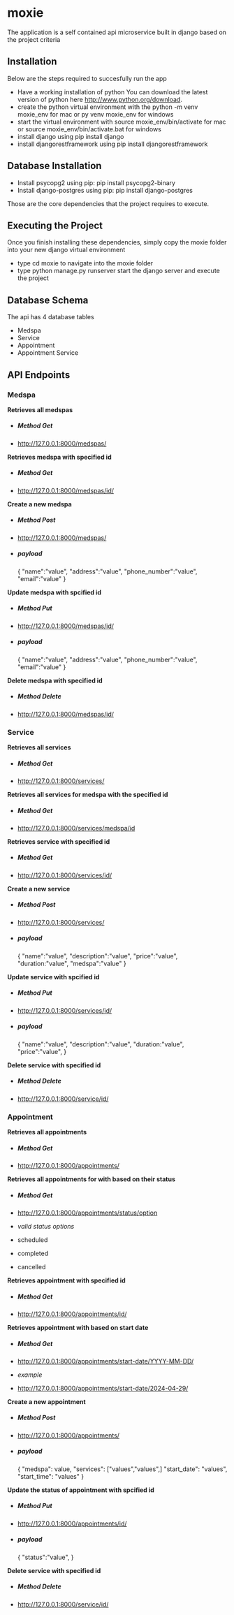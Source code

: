 # moxie
The application is a self contained api microservice built in django based on the project criteria

## Installation
Below are the steps required to succesfully run the app
- Have a working installation of python You can download the latest version of python here http://www.python.org/download.
- create the python virtual environment with the python -m venv moxie_env for mac or py venv moxie_env for windows
- start the virtual environment with source moxie_env/bin/activate for mac or source moxie_env/bin/activate.bat for windows
- install django using pip install django
- install djangorestframework using pip install djangorestframework

## Database Installation
- Install psycopg2 using pip: pip install psycopg2-binary
- Install django-postgres using pip: pip install django-postgres

Those are the core dependencies that the project requires to execute. 

## Executing the Project
Once you finish installing these dependencies, simply copy the moxie folder into your new django virtual environment
- type cd moxie to navigate into the moxie folder
- type python manage.py runserver start the django server and execute the project



## Database Schema
The api has 4 database tables
- Medspa
- Service
- Appointment
- Appointment Service

## API Endpoints
### Medspa

**Retrieves all medspas** 
- ##### Method Get 
- http://127.0.0.1:8000/medspas/



**Retrieves medspa with specified id**
- ##### Method Get 
- http://127.0.0.1:8000/medspas/id/


**Create a new medspa**
- ##### Method Post 
- http://127.0.0.1:8000/medspas/
- ##### payload
    {
        "name":"value",
        "address":"value",
        "phone_number":"value",
        "email":"value"
    }

**Update medspa with spcified id**
- ##### Method Put 
- http://127.0.0.1:8000/medspas/id/
- ##### payload
    {
        "name":"value",
        "address":"value",
        "phone_number":"value",
        "email":"value"
    }

**Delete medspa with specified id**
- ##### Method Delete 
- http://127.0.0.1:8000/medspas/id/


### Service


**Retrieves all services**
- ##### Method Get 
- http://127.0.0.1:8000/services/

 
**Retrieves all services for medspa with the specified id**
- ##### Method Get
- http://127.0.0.1:8000/services/medspa/id


**Retrieves service with specified id**
- ##### Method Get 
- http://127.0.0.1:8000/services/id/


**Create a new service**
- ##### Method Post 
- http://127.0.0.1:8000/services/
- ##### payload
    {
        "name":"value",
        "description":"value",
        "price":"value",
        "duration:"value",
        "medspa":"value"
    }


**Update service with spcified id**
- ##### Method Put 
- http://127.0.0.1:8000/services/id/
- ##### payload
    {
        "name":"value",
        "description":"value",
        "duration:"value",
        "price":"value",
    }


**Delete service with specified id**
- ##### Method Delete 
- http://127.0.0.1:8000/service/id/


### Appointment


**Retrieves all appointments**
- ##### Method Get 
- http://127.0.0.1:8000/appointments/


**Retrieves all appointments for with based on their status**
- ##### Method Get 
- http://127.0.0.1:8000/appointments/status/option


- *valid status options*
- scheduled
- completed
- cancelled


**Retrieves appointment with specified id**
- ##### Method Get 
- http://127.0.0.1:8000/appointments/id/


**Retrieves appointment with based on start date**
- ##### Method Get 
- http://127.0.0.1:8000/appointments/start-date/YYYY-MM-DD/


- *example*


- http://127.0.0.1:8000/appointments/start-date/2024-04-29/



**Create a new appointment**
- ##### Method Post 
- http://127.0.0.1:8000/appointments/
- ##### payload
    {
        "medspa": value,
        "services": ["values","values",]
        "start_date": "values",
        "start_time": "values"
    }


**Update the status of appointment with spcified id**
- ##### Method Put 
- http://127.0.0.1:8000/appointments/id/
- ##### payload
    {
      "status":"value",
    }


**Delete service with specified id**
- ##### Method Delete 
- http://127.0.0.1:8000/service/id/
